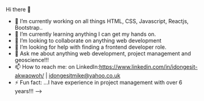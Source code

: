 Hi there 👋

- 🔭 I’m currently working on all things HTML, CSS, Javascript, Reactjs, Bootstrap..
- 🌱 I’m currently learning anything I can get my hands on.
- 👯 I’m looking to collaborate on anything web development
- 🤔 I’m looking for help with finding a frontend developer role.
- 💬 Ask me about anything web development, project management and geoscience!!!
- 📫 How to reach me: on LinkedIn:https://www.linkedin.com/in/idongesit-akwaowoh/ | idongesitmike@yahoo.co.uk
- ⚡ Fun fact: ...I have experience in project management with over 6 years!!!
-->
